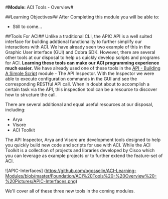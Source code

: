 #**Module:** ACI Tools - Overview#


##Learning Objectives##
After Completing this module you will be able to:
- Still to come...


##Tools For ACI##
Unlike a traditional CLI, the APIC API is a well suited interface for building addtional functionality to further simplify our interactions with ACI.  We have already seen two example of this in the Graphic User interface (GUI) and Cobra SDK.  However, there are several other tools at our disposal to help us quickly develop scripts and programs for ACI. **Learning these tools can make our ACI programming experience much easier.** We have already used one of these tools in the [API - Building A Simple Script](https://github.com/bgosselin/ACI-Learning-Modules/blob/master/Foundation/API%20-%20Building%20A%20Simple%20Script.md) module - The API Inspector.  With the Inspector we were able to execute configuration commands in the GUI and see the corresponding RESTful API call. When in doubt about to accomplish a certain task via the API, this inspection tool can be a resource to discover how to structure the call. 

There are several additional and equal useful resources at our disposal, including:
 - Arya
 - Visore
 - ACI Toolkit
 
 
 The API Inspector, Arya and Visore are development tools designed to help you quickly build new code and scripts for use with ACI. While the ACI Toolkit is a collection of projects and libraries developed by Cisco which you can leverage as example projects or to further extend the feature-set of ACI. 
 
![APIC-Interfaces] (https://github.com/bgosselin/ACI-Learning-Modules/blob/master/Foundation/ACI%20Tools%20-%20Overview%20-%20Pictures/APIC-Interfaces.png) 
 
 
 
 We'll cover all of these three new tools in the coming modules.

